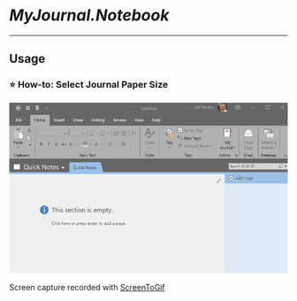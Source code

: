 # *MyJournal.Notebook*
---
## Usage
### :star: How-to: Select Journal Paper Size
![screenshot](usage/select-paper-size.gif)

Screen capture recorded with [ScreenToGif](https://www.screentogif.com/)